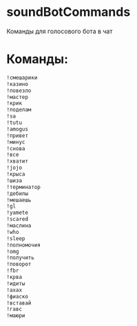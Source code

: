 # soundBotCommands

Команды для голосового бота в чат

# Команды:

```sh
!смешарики
!казино 
!повезло 
!мастер  
!крик    
!поделам 
!sa   
!tutu    
!amogus 
!привет
!минус   
!снова   
!все     
!хватит  
!jojo    
!крыса   
!шиза    
!терминатор
!дебилы  
!мешаешь 
!gl   
!yamete  
!scared  
!маслина 
!who   
!sleep   
!полномочия
!omg    
!получить
!поворот 
!fbr   
!крва    
!идиты   
!ахах    
!фиаско  
!вставай 
!гавс   
!маюри   
```
